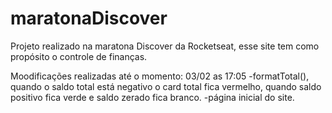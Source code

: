 # maratonaDiscover
Projeto realizado na maratona Discover da Rocketseat, esse site tem como propósito o controle de finanças.

Moodificações realizadas até o momento: 03/02 as 17:05
  -formatTotal(), quando o saldo total está negativo o card total fica vermelho, quando saldo positivo fica verde e saldo zerado fica branco.
  -página inicial do site.

